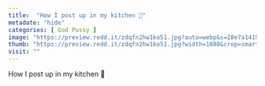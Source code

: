 ```yaml
---
title:  "How I post up in my kitchen 🥶"
metadate: "hide"
categories: [ God Pussy ]
image: "https://preview.redd.it/zdqfn2hw1ko51.jpg?auto=webp&s=28e7a14194760a8be9bf0e4a6920edf8079062ec"
thumb: "https://preview.redd.it/zdqfn2hw1ko51.jpg?width=1080&crop=smart&auto=webp&s=3e4a1eaddefcf39d0d7959363c39076425e265d3"
visit: ""
---
```

How I post up in my kitchen 🥶
